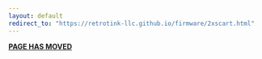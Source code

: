 ```yaml
---
layout: default
redirect_to: "https://retrotink-llc.github.io/firmware/2xscart.html"
---
```


<link rel="canonical" href="https://retrotink-llc.github.io/firmware/2xscart.html">

**[PAGE HAS MOVED](https://retrotink-llc.github.io/firmware/2xscart.html)**